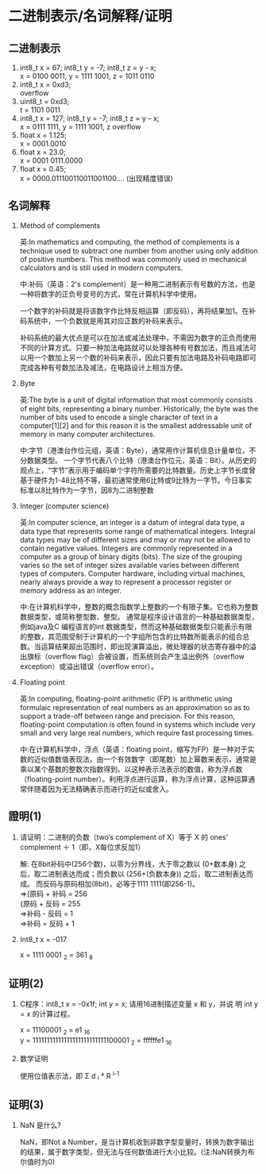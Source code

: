 # 二进制表示/名词解释/证明
## 二进制表示
1) int8_t x = 67; int8_t y = -7; int8_t z = y - x;<br>
    x = 0100 0011, y = 1111 1001, z = 1011 0110
2) int8_t x = 0xd3;<br>
    overflow
3) uint8_t = 0xd3;<br>
    t = 1101 0011
4) int8_t x = 127; int8_t y = -7; int8_t z = y – x;<br>
    x = 0111 1111, y = 1111 1001, z overflow
5) float x = 1.125;<br>
    x = 0001.0010
6) float x = 23.0;<br>
    x = 0001 0111.0000
7) float x = 0.45;<br>
    x = 0000.011100110011001100.... (出现精度错误)

## 名词解释
1) Method of complements

    英:In mathematics and computing, the method of complements is a technique used to subtract one number from another using only addition of positive numbers. This method was commonly used in mechanical calculators and is still used in modern computers.

    中:补码（英语：2's complement）是一种用二进制表示有号数的方法，也是一种将数字的正负号变号的方式，常在计算机科学中使用。

    一个数字的补码就是将该数字作比特反相运算（即反码），再将结果加1。在补码系统中，一个负数就是用其对应正数的补码来表示。

    补码系统的最大优点是可以在加法或减法处理中，不需因为数字的正负而使用不同的计算方式。只要一种加法电路就可以处理各种有号数加法，而且减法可以用一个数加上另一个数的补码来表示，因此只要有加法电路及补码电路即可完成各种有号数加法及减法，在电路设计上相当方便。

2) Byte
    
    英:The byte is a unit of digital information that most commonly consists of eight bits, representing a binary number. Historically, the byte was the number of bits used to encode a single character of text in a computer[1][2] and for this reason it is the smallest addressable unit of memory in many computer architectures.

    中:字节（港澳台作位元组，英语：Byte），通常用作计算机信息计量单位，不分数据类型。 一个字节代表八个比特（港澳台作位元，英语：Bit）。从历史的观点上，“字节”表示用于编码单个字符所需要的比特数量。历史上字节长度曾基于硬件为1-48比特不等，最初通常使用6比特或9比特为一字节。今日事实标准以8比特作为一字节，因8为二进制整数

3) Integer (computer science)

    英:In computer science, an integer is a datum of integral data type, a data type that represents some range of mathematical integers. Integral data types may be of different sizes and may or may not be allowed to contain negative values. Integers are commonly represented in a computer as a group of binary digits (bits). The size of the grouping varies so the set of integer sizes available varies between different types of computers. Computer hardware, including virtual machines, nearly always provide a way to represent a processor register or memory address as an integer.

    中:在计算机科学中，整数的概念指数学上整数的一个有限子集。它也称为整数数据类型，或简称整型数、整型。 通常是程序设计语言的一种基础数据类型，例如java及C 编程语言的int 数据类型，然而这种基础数据类型只能表示有限的整数，其范围受制于计算机的一个字组所包含的比特数所能表示的组合总数。当运算结果超出范围时，即出现演算溢出，微处理器的状态寄存器中的溢出旗标（overflow flag）会被设置，而系统则会产生溢出例外（overflow exception）或溢出错误（overflow error）。

4) Floating point
    
    英:In computing, floating-point arithmetic (FP) is arithmetic using formulaic representation of real numbers as an approximation so as to support a trade-off between range and precision. For this reason, floating-point computation is often found in systems which include very small and very large real numbers, which require fast processing times.

    中:在计算机科学中，浮点（英语：floating point，缩写为FP）是一种对于实数的近似值数值表现法，由一个有效数字（即尾数）加上幂数来表示，通常是乘以某个基数的整数次指数得到。以这种表示法表示的数值，称为浮点数（floating-point number）。利用浮点进行运算，称为浮点计算，这种运算通常伴随着因为无法精确表示而进行的近似或舍入。
    
## 證明(1)
1)  请证明：二进制的负数（two‘s complement of X）等于 X 的 ones’
    complement ＋ 1（即，X每位求反加1）

    解: 在8bit补码中(256个数)，以零为分界线，大于零之数以 (0+数本身) 之后，取二进制表达而成；而负数以 (256+(负数本身)) 之后，取二进制表达而成。
        而反码与原码相加(8bit)，必等于1111 1111(即256-1)。<br>
        =>{原码 + 补码 = 256<br>
          {原码 + 反码 = 255<br>
        =>补码 - 反码 = 1<br>
        =>补码 = 反码 + 1<br>

2) Int8_t x = -017<br />

    x = 1111 0001 <sub>2</sub> = 361 <sub>8</sub>

## 证明(2)        
1)  C程序：int8_t x = -0x1f; int y = x; 请用16进制描述变量 x 和 y，并说
    明 int y = x 的计算过程。

    x = 11100001 <sub>2</sub> = e1 <sub>16</sub> <br />
    y = 11111111111111111111111111100001 <sub>2</sub> = ffffffe1 <sub>16</sub>

2)  数学证明
    
    使用位值表示法，即 Σ d <sub>i</sub> * R <sup>i-1</sup>

## 证明(3)
1) NaN 是什么?
    
    NaN，即Not a Number，是当计算机收到非数字型变量时，转换为数字输出的结果，属于数字类型，但无法与任何数值进行大小比较。(注:NaN转换为布尔值时为0)
